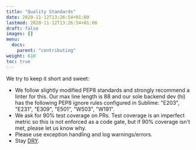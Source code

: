 ```yaml
---
title: "Quality Standards"
date: 2020-11-12T13:26:54+01:00
lastmod: 2020-11-12T13:26:54+01:00
draft: false
images: []
menu:
  docs:
    parent: "contributing"
weight: 610
toc: true
---
```


We try to keep it short and sweet:

* We follow slightly modified PEP8 standards and strongly recommend a linter for this. Our max line length is 88 and our sole backend dev (hi) has the following PEP8 ignore rules configured in Sublime: "E203", "E231", "E309", "E501", "W503", "W191".
* We ask for 90% test coverage on PRs. Test coverage is an imperfect metric so this is not enforced as a code gate, but if 90% coverage isn't met, please let us know why.
* Please use exception handling and log warnings/errors.
* Stay [DRY](https://en.wikipedia.org/wiki/Don't_repeat_yourself).